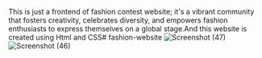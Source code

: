 This is just a frontend of fashion contest website; it's a vibrant community that fosters creativity, celebrates diversity, and empowers fashion enthusiasts to express themselves on a global stage.And this website is created using Html and CSS# fashion-website
![Screenshot (47)](https://github.com/user-attachments/assets/118232c6-f7d3-41f0-9793-63638a3f26e4)
![Screenshot (46)](https://github.com/user-attachments/assets/18b6904b-6177-4439-8bc6-ccb94e9ccc1f)

